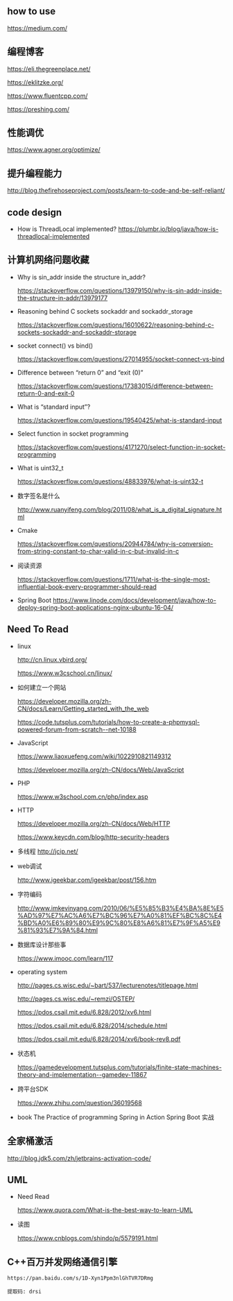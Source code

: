 ## how to use

https://medium.com/

## 编程博客

https://eli.thegreenplace.net/

https://eklitzke.org/

https://www.fluentcpp.com/

https://preshing.com/

## 性能调优

https://www.agner.org/optimize/

## 提升编程能力

http://blog.thefirehoseproject.com/posts/learn-to-code-and-be-self-reliant/


## code design

- How is ThreadLocal implemented?
    https://plumbr.io/blog/java/how-is-threadlocal-implemented

## 计算机网络问题收藏
- Why is sin_addr inside the structure in_addr?

    https://stackoverflow.com/questions/13979150/why-is-sin-addr-inside-the-structure-in-addr/13979177

- Reasoning behind C sockets sockaddr and sockaddr_storage

    https://stackoverflow.com/questions/16010622/reasoning-behind-c-sockets-sockaddr-and-sockaddr-storage

- socket connect() vs bind()

    https://stackoverflow.com/questions/27014955/socket-connect-vs-bind

- Difference between “return 0” and “exit (0)”

    https://stackoverflow.com/questions/17383015/difference-between-return-0-and-exit-0

- What is “standard input”?

    https://stackoverflow.com/questions/19540425/what-is-standard-input

- Select function in socket programming

    https://stackoverflow.com/questions/4171270/select-function-in-socket-programming

- What is uint32_t

    https://stackoverflow.com/questions/48833976/what-is-uint32-t

- 数字签名是什么

    http://www.ruanyifeng.com/blog/2011/08/what_is_a_digital_signature.html

- Cmake

    https://stackoverflow.com/questions/20944784/why-is-conversion-from-string-constant-to-char-valid-in-c-but-invalid-in-c

-  阅读资源

    https://stackoverflow.com/questions/1711/what-is-the-single-most-influential-book-every-programmer-should-read

- Spring Boot
  https://www.linode.com/docs/development/java/how-to-deploy-spring-boot-applications-nginx-ubuntu-16-04/

## Need To Read
- linux

  http://cn.linux.vbird.org/

  https://www.w3cschool.cn/linux/

- 如何建立一个网站

    https://developer.mozilla.org/zh-CN/docs/Learn/Getting_started_with_the_web

    https://code.tutsplus.com/tutorials/how-to-create-a-phpmysql-powered-forum-from-scratch--net-10188

- JavaScript

    https://www.liaoxuefeng.com/wiki/1022910821149312

    https://developer.mozilla.org/zh-CN/docs/Web/JavaScript

- PHP

    https://www.w3school.com.cn/php/index.asp

- HTTP

    https://developer.mozilla.org/zh-CN/docs/Web/HTTP

    https://www.keycdn.com/blog/http-security-headers

- 多线程
    http://jcip.net/

- web调试

    http://www.igeekbar.com/igeekbar/post/156.htm

- 字符编码

  http://www.imkevinyang.com/2010/06/%E5%85%B3%E4%BA%8E%E5%AD%97%E7%AC%A6%E7%BC%96%E7%A0%81%EF%BC%8C%E4%BD%A0%E6%89%80%E9%9C%80%E8%A6%81%E7%9F%A5%E9%81%93%E7%9A%84.html

- 数据库设计那些事

	https://www.imooc.com/learn/117

- operating system

  http://pages.cs.wisc.edu/~bart/537/lecturenotes/titlepage.html

  http://pages.cs.wisc.edu/~remzi/OSTEP/

  https://pdos.csail.mit.edu/6.828/2012/xv6.html

  https://pdos.csail.mit.edu/6.828/2014/schedule.html

  https://pdos.csail.mit.edu/6.828/2014/xv6/book-rev8.pdf

- 状态机

    https://gamedevelopment.tutsplus.com/tutorials/finite-state-machines-theory-and-implementation--gamedev-11867

- 跨平台SDK

    https://www.zhihu.com/question/36019568

- book
    The Practice of programming
    Spring in Action
    Spring Boot 实战

## 全家桶激活

  http://blog.jdk5.com/zh/jetbrains-activation-code/

## UML

- Need Read

    https://www.quora.com/What-is-the-best-way-to-learn-UML

- 读图

    https://www.cnblogs.com/shindo/p/5579191.html

## C++百万并发网络通信引擎

    https://pan.baidu.com/s/1D-Xyn1Ppm3nlGhTVR7DRmg

    提取码: drsi

